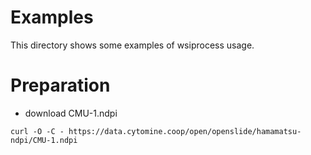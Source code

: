 # Examples

This directory shows some examples of wsiprocess usage.

# Preparation

- download CMU-1.ndpi

```bash:download
curl -O -C - https://data.cytomine.coop/open/openslide/hamamatsu-ndpi/CMU-1.ndpi
```
